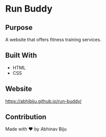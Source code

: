 # Run Buddy

## Purpose
A website that offers fitness training services.

## Built With
* HTML
* CSS

## Website
https://abhibiju.github.io/run-buddy/

## Contribution
Made with ❤️ by Abhinav Biju
